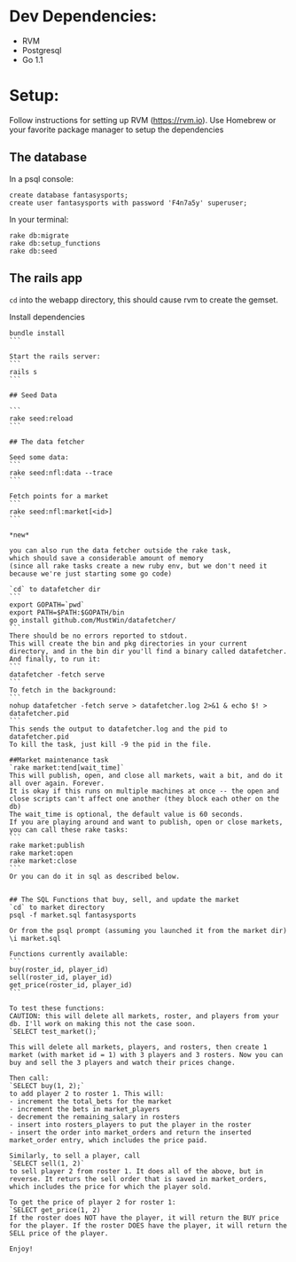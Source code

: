 
# Dev Dependencies:
* RVM
* Postgresql
* Go 1.1

# Setup:

Follow instructions for setting up RVM (https://rvm.io).  Use Homebrew or your favorite package manager to setup the dependencies

## The database
In a psql console:
```
create database fantasysports;
create user fantasysports with password 'F4n7a5y' superuser;
```

In your terminal:
```
rake db:migrate
rake db:setup_functions
rake db:seed
```

## The rails app
`cd` into the webapp directory, this should cause rvm to create the gemset.

Install dependencies
````
bundle install
```

Start the rails server:
```
rails s
```

## Seed Data

```
rake seed:reload
```

## The data fetcher

Seed some data:
```
rake seed:nfl:data --trace
```

Fetch points for a market
```
rake seed:nfl:market[<id>]
```

*new*

you can also run the data fetcher outside the rake task,
which should save a considerable amount of memory
(since all rake tasks create a new ruby env, but we don't need it
because we're just starting some go code)

`cd` to datafetcher dir
```
export GOPATH=`pwd`
export PATH=$PATH:$GOPATH/bin
go install github.com/MustWin/datafetcher/
```
There should be no errors reported to stdout.
This will create the bin and pkg directories in your current directory, and in the bin dir you'll find a binary called datafetcher. And finally, to run it:
```
datafetcher -fetch serve
```
To fetch in the background:
```
nohup datafetcher -fetch serve > datafetcher.log 2>&1 & echo $! > datafetcher.pid
```
This sends the output to datafetcher.log and the pid to datafetcher.pid
To kill the task, just kill -9 the pid in the file.

##Market maintenance task
`rake market:tend[wait_time]`
This will publish, open, and close all markets, wait a bit, and do it all over again. Forever.
It is okay if this runs on multiple machines at once -- the open and close scripts can't affect one another (they block each other on the db)
The wait_time is optional, the default value is 60 seconds.
If you are playing around and want to publish, open or close markets, you can call these rake tasks:
```
rake market:publish
rake market:open
rake market:close
```
Or you can do it in sql as described below.


## The SQL Functions that buy, sell, and update the market
`cd` to market directory
psql -f market.sql fantasysports

Or from the psql prompt (assuming you launched it from the market dir)
\i market.sql

Functions currently available:
```
buy(roster_id, player_id)
sell(roster_id, player_id)
get_price(roster_id, player_id)
```

To test these functions:
CAUTION: this will delete all markets, roster, and players from your db. I'll work on making this not the case soon.
`SELECT test_market();`

This will delete all markets, players, and rosters, then create 1 market (with market id = 1) with 3 players and 3 rosters. Now you can buy and sell the 3 players and watch their prices change.

Then call:
`SELECT buy(1, 2);`
to add player 2 to roster 1. This will:
- increment the total_bets for the market
- increment the bets in market_players
- decrement the remaining_salary in rosters
- insert into rosters_players to put the player in the roster
- insert the order into market_orders and return the inserted market_order entry, which includes the price paid.

Similarly, to sell a player, call
`SELECT sell(1, 2)`
to sell player 2 from roster 1. It does all of the above, but in reverse. It returs the sell order that is saved in market_orders, which includes the price for which the player sold.

To get the price of player 2 for roster 1:
`SELECT get_price(1, 2)`
If the roster does NOT have the player, it will return the BUY price for the player. If the roster DOES have the player, it will return the SELL price of the player.

Enjoy!
